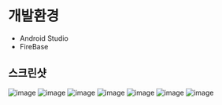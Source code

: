 # 개발환경 
+ Android Studio
+ FireBase 
## 스크린샷 
![image](https://github.com/OhMinSuk/ToDoList/assets/113233105/62b77888-cb8e-4277-8855-47438a62ab51)
![image](https://github.com/OhMinSuk/ToDoList/assets/113233105/192d3bda-26f0-49cd-bd49-42583de4e1ee)
![image](https://github.com/OhMinSuk/ToDoList/assets/113233105/17c8703e-58e9-4f43-a712-0a95c459cca9)
![image](https://github.com/OhMinSuk/ToDoList/assets/113233105/3756e2b6-da2c-4522-bb35-0e818f6c514c)
![image](https://github.com/OhMinSuk/ToDoList/assets/113233105/f589dc73-1fc4-426a-a881-1d5f59150d9f)
![image](https://github.com/OhMinSuk/ToDoList/assets/113233105/4fc9000a-da2e-425c-9b86-52ce6e63535f)
![image](https://github.com/OhMinSuk/ToDoList/assets/113233105/db018f8d-5310-485d-bcbb-7a9974b3e51a)






